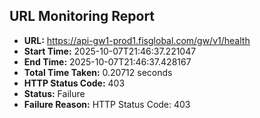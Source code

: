 ## URL Monitoring Report

- **URL:** https://api-gw1-prod1.fisglobal.com/gw/v1/health
- **Start Time:** 2025-10-07T21:46:37.221047
- **End Time:** 2025-10-07T21:46:37.428167
- **Total Time Taken:** 0.20712 seconds
- **HTTP Status Code:** 403
- **Status:** Failure
- **Failure Reason:** HTTP Status Code: 403
